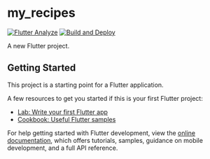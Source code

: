 # my_recipes

[![Flutter Analyze](https://github.com/Thematt69/my_recipes/actions/workflows/analyze.yml/badge.svg)](https://github.com/Thematt69/my_recipes/actions/workflows/analyze.yml)
[![Build and Deploy](https://github.com/Thematt69/my_recipes/actions/workflows/builds.yml/badge.svg?branch=master)](https://github.com/Thematt69/my_recipes/actions/workflows/builds.yml)

A new Flutter project.

## Getting Started

This project is a starting point for a Flutter application.

A few resources to get you started if this is your first Flutter project:

- [Lab: Write your first Flutter app](https://docs.flutter.dev/get-started/codelab)
- [Cookbook: Useful Flutter samples](https://docs.flutter.dev/cookbook)

For help getting started with Flutter development, view the
[online documentation](https://docs.flutter.dev/), which offers tutorials,
samples, guidance on mobile development, and a full API reference.

